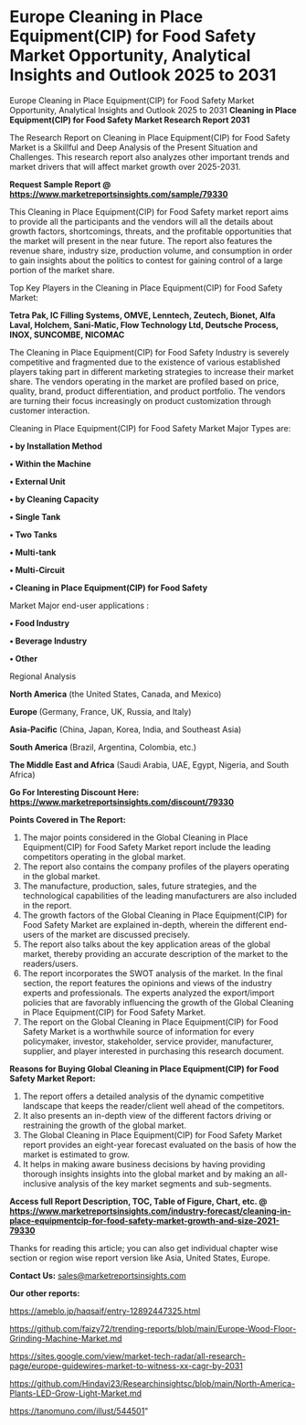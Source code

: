 # Europe Cleaning in Place Equipment(CIP) for Food Safety Market Opportunity, Analytical Insights and Outlook 2025 to 2031
Europe Cleaning in Place Equipment(CIP) for Food Safety Market Opportunity, Analytical Insights and Outlook 2025 to 2031
<strong>Cleaning in Place Equipment(CIP) for Food Safety Market Research Report 2031</strong>

The Research Report on Cleaning in Place Equipment(CIP) for Food Safety Market is a Skillful and Deep Analysis of the Present Situation and Challenges. This research report also analyzes other important trends and market drivers that will affect market growth over 2025-2031.

<strong>Request Sample Report @ <a href=https://www.marketreportsinsights.com/sample/79330>https://www.marketreportsinsights.com/sample/79330</a></strong>

This Cleaning in Place Equipment(CIP) for Food Safety market report aims to provide all the participants and the vendors will all the details about growth factors, shortcomings, threats, and the profitable opportunities that the market will present in the near future. The report also features the revenue share, industry size, production volume, and consumption in order to gain insights about the politics to contest for gaining control of a large portion of the market share.

Top Key Players in the Cleaning in Place Equipment(CIP) for Food Safety Market:

<strong>Tetra Pak, IC Filling Systems, OMVE, Lenntech, Zeutech, Bionet, Alfa Laval, Holchem, Sani-Matic, Flow Technology Ltd, Deutsche Process, INOX, SUNCOMBE, NICOMAC</strong>

The Cleaning in Place Equipment(CIP) for Food Safety Industry is severely competitive and fragmented due to the existence of various established players taking part in different marketing strategies to increase their market share. The vendors operating in the market are profiled based on price, quality, brand, product differentiation, and product portfolio. The vendors are turning their focus increasingly on product customization through customer interaction.

Cleaning in Place Equipment(CIP) for Food Safety Market Major Types are:

<strong>• by Installation Method

• Within the Machine

• External Unit

• by Cleaning Capacity

• Single Tank

• Two Tanks

• Multi-tank

• Multi-Circuit

• Cleaning in Place Equipment(CIP) for Food Safety</strong>

Market Major end-user applications :

<strong>• Food Industry

• Beverage Industry

• Other</strong>

Regional Analysis

</u><strong><b>North America</b></strong> (the United States, Canada, and Mexico)

<strong><b>Europe </b></strong>(Germany, France, UK, Russia, and Italy)

<strong><b>Asia-Pacific</b></strong> (China, Japan, Korea, India, and Southeast Asia)

<strong><b>South America</b></strong> (Brazil, Argentina, Colombia, etc.)

<strong><b>The Middle East and Africa</b></strong> (Saudi Arabia, UAE, Egypt, Nigeria, and South Africa)

<strong>Go For Interesting Discount Here: <a href=https://www.marketreportsinsights.com/discount/79330>https://www.marketreportsinsights.com/discount/79330</a></strong>

<strong>Points Covered in The Report:</strong>
<ol>
  <li>The major points considered in the Global Cleaning in Place Equipment(CIP) for Food Safety Market report include the leading competitors operating in the global market.</li>
  <li>The report also contains the company profiles of the players operating in the global market.</li>
  <li>The manufacture, production, sales, future strategies, and the technological capabilities of the leading manufacturers are also included in the report.</li>
  <li>The growth factors of the Global Cleaning in Place Equipment(CIP) for Food Safety Market are explained in-depth, wherein the different end-users of the market are discussed precisely.</li>
  <li>The report also talks about the key application areas of the global market, thereby providing an accurate description of the market to the readers/users.</li>
  <li>The report incorporates the SWOT analysis of the market. In the final section, the report features the opinions and views of the industry experts and professionals. The experts analyzed the export/import policies that are favorably influencing the growth of the Global Cleaning in Place Equipment(CIP) for Food Safety Market.</li>
  <li>The report on the Global Cleaning in Place Equipment(CIP) for Food Safety Market is a worthwhile source of information for every policymaker, investor, stakeholder, service provider, manufacturer, supplier, and player interested in purchasing this research document.</li>
</ol>
<strong>Reasons for Buying Global Cleaning in Place Equipment(CIP) for Food Safety Market Report:</strong>

<ol>
  <li>The report offers a detailed analysis of the dynamic competitive landscape that keeps the reader/client well ahead of the competitors.</li>
  <li>It also presents an in-depth view of the different factors driving or restraining the growth of the global market.</li>
  <li>The Global Cleaning in Place Equipment(CIP) for Food Safety Market report provides an eight-year forecast evaluated on the basis of how the market is estimated to grow.</li>
  <li>It helps in making aware business decisions by having providing thorough insights insights into the global market and by making an all-inclusive analysis of the key market segments and sub-segments.</li>
</ol>
<strong>Access full Report Description, TOC, Table of Figure, Chart, etc. @ <a href=https://www.marketreportsinsights.com/industry-forecast/cleaning-in-place-equipmentcip-for-food-safety-market-growth-and-size-2021-79330>https://www.marketreportsinsights.com/industry-forecast/cleaning-in-place-equipmentcip-for-food-safety-market-growth-and-size-2021-79330</a></strong>


Thanks for reading this article; you can also get individual chapter wise section or region wise report version like Asia, United States, Europe.

<strong>Contact Us:</strong>
sales@marketreportsinsights.com

<strong>Our other reports:</strong>

<a href=https://ameblo.jp/haqsaif/entry-12892447325.html>https://ameblo.jp/haqsaif/entry-12892447325.html</a>

<a href=https://github.com/faizy72/trending-reports/blob/main/Europe-Wood-Floor-Grinding-Machine-Market.md>https://github.com/faizy72/trending-reports/blob/main/Europe-Wood-Floor-Grinding-Machine-Market.md</a>

<a href=https://sites.google.com/view/market-tech-radar/all-research-page/europe-guidewires-market-to-witness-xx-cagr-by-2031>https://sites.google.com/view/market-tech-radar/all-research-page/europe-guidewires-market-to-witness-xx-cagr-by-2031</a>

<a href=https://github.com/Hindavi23/Researchinsightsc/blob/main/North-America-Plants-LED-Grow-Light-Market.md>https://github.com/Hindavi23/Researchinsightsc/blob/main/North-America-Plants-LED-Grow-Light-Market.md</a>

<a href=https://tanomuno.com/illust/544501>https://tanomuno.com/illust/544501</a>"
